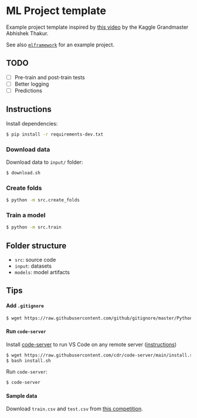 # ML Project template

Example project template inspired by [this video](https://www.youtube.com/watch?v=ArygUBY0QXw) by the Kaggle Grandmaster Abhishek Thakur.

See also [`mlframework`](https://github.com/abhi1thakur/mlframework) for an example project.

## TODO

- [ ]  Pre-train and post-train tests
- [ ]  Better logging
- [ ]  Predictions

## Instructions

Install dependencies:

```bash
$ pip install -r requirements-dev.txt
```

### Download data

Download data to `input/` folder:

```bash
$ download.sh
```

### Create folds

```bash
$ python -m src.create_folds
```

### Train a model

```bash
$ python -m src.train
```

## Folder structure

- `src`: source code
- `input`: datasets
- `models`: model artifacts

## Tips

#### Add `.gitignore`

```bash
$ wget https://raw.githubusercontent.com/github/gitignore/master/Python.gitignore -O .gitignore
```

#### Run `code-server`

Install [code-server](https://github.com/cdr/code-server) to run VS Code on any remote server ([instructions](https://github.com/cdr/code-server/blob/main/docs/install.md#macos))

```bash
$ wget https://raw.githubusercontent.com/cdr/code-server/main/install.sh
$ bash install.sh
```

Run `code-server`:

```bash
$ code-server
```

#### Sample data

Download `train.csv` and `test.csv` from [this competition](https://www.kaggle.com/c/cat-in-the-dat/overview).

